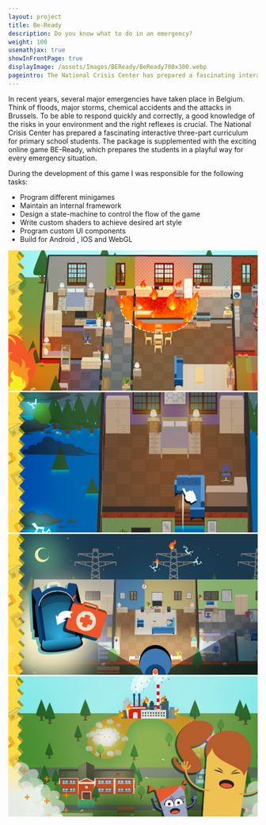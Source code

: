 ```yaml
---
layout: project
title: Be-Ready
description: Do you know what to do in an emergency?
weight: 100
usemathjax: true
showInFrontPage: true
displayImage: /assets/Images/BEReady/BeReady700x300.webp
pageintro: The National Crisis Center has prepared a fascinating interactive three-part curriculum for primary school students. The package is supplemented with the exciting online game BE-Ready, which prepares the students in a playful way for every emergency situation. 
---
```


In recent years, several major emergencies have taken place in Belgium. Think of floods, major storms, chemical accidents and the attacks in Brussels. To be able to respond quickly and correctly, a good knowledge of the risks in your environment and the right reflexes is crucial. The National Crisis Center has prepared a fascinating interactive three-part curriculum for primary school students. The package is supplemented with the exciting online game BE-Ready, which prepares the students in a playful way for every emergency situation. 

During the development of this game I was responsible for the following tasks:

<ul class="general-list">
  <li>Program different minigames</li>              
  <li>Maintain an internal framework</li>              
  <li>Design a state-machine to control the flow of the game</li>              
  <li>Write custom shaders to achieve desired art style</li>              
  <li>Program custom UI components</li>              
  <li>Build for Android , IOS and WebGL</li>              
</ul>

<div class="row">
        <div class="col-lg-6">
            <img class="img-fluid rounded mb-4" src="/assets/Images/BEReady/fire.webp" alt="">
        </div>
        <div class="col-lg-6">
            <img class="img-fluid rounded mb-4" src="/assets/Images/BEReady/flood.webp" alt="">
        </div>
        <div class="col-lg-6">
            <img class="img-fluid rounded mb-4" src="/assets/Images/BEReady/Lights.webp" alt="">
        </div>
        <div class="col-lg-6">
            <img class="img-fluid rounded mb-4" src="/assets/Images/BEReady/smoke.webp" alt="">
        </div>
    </div>